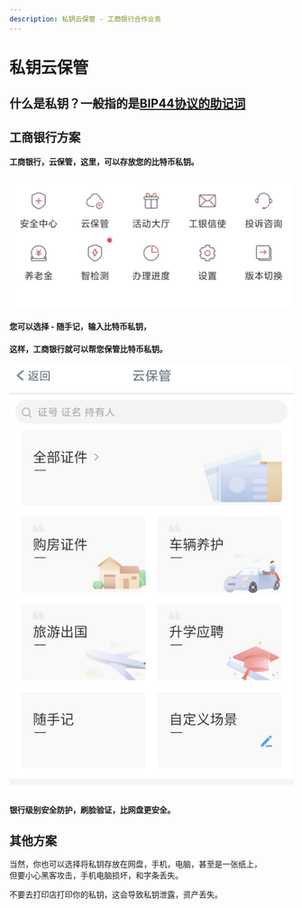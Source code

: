 ```yaml
---
description: 私钥云保管 - 工商银行合作业务
---
```


# 私钥云保管

## 什么是私钥？一般指的是[BIP44协议的助记词](https://learnblockchain.cn/2018/09/28/hdwallet/)

## 工商银行方案

#### 工商银行，云保管，这里，可以存放您的比特币私钥。

![](../../.gitbook/assets/image%20%2821%29.png)

#### 您可以选择 - 随手记，输入比特币私钥，

#### 这样，工商银行就可以帮您保管比特币私钥。 

![](../../.gitbook/assets/image%20%2823%29.png)

#### 银行级别安全防护，刷脸验证，比网盘更安全。

## 其他方案

当然，你也可以选择将私钥存放在网盘，手机，电脑，甚至是一张纸上，  
但要小心黑客攻击，手机电脑损坏，和字条丢失。

不要去打印店打印你的私钥，这会导致私钥泄露，资产丢失。

